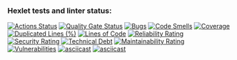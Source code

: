 ### Hexlet tests and linter status:

[![Actions Status](https://github.com/Denis40573/frontend-project-44/actions/workflows/hexlet-check.yml/badge.svg)](https://github.com/Denis40573/frontend-project-44/actions)
[![Quality Gate Status](https://sonarcloud.io/api/project_badges/measure?project=Denis40573_frontend-project-44&metric=alert_status)](https://sonarcloud.io/summary/new_code?id=Denis40573_frontend-project-44)
[![Bugs](https://sonarcloud.io/api/project_badges/measure?project=Denis40573_frontend-project-44&metric=bugs)](https://sonarcloud.io/summary/new_code?id=Denis40573_frontend-project-44)
[![Code Smells](https://sonarcloud.io/api/project_badges/measure?project=Denis40573_frontend-project-44&metric=code_smells)](https://sonarcloud.io/summary/new_code?id=Denis40573_frontend-project-44)
[![Coverage](https://sonarcloud.io/api/project_badges/measure?project=Denis40573_frontend-project-44&metric=coverage)](https://sonarcloud.io/summary/new_code?id=Denis40573_frontend-project-44)
[![Duplicated Lines (%)](https://sonarcloud.io/api/project_badges/measure?project=Denis40573_frontend-project-44&metric=duplicated_lines_density)](https://sonarcloud.io/summary/new_code?id=Denis40573_frontend-project-44)
[![Lines of Code](https://sonarcloud.io/api/project_badges/measure?project=Denis40573_frontend-project-44&metric=ncloc)](https://sonarcloud.io/summary/new_code?id=Denis40573_frontend-project-44)
[![Reliability Rating](https://sonarcloud.io/api/project_badges/measure?project=Denis40573_frontend-project-44&metric=reliability_rating)](https://sonarcloud.io/summary/new_code?id=Denis40573_frontend-project-44)
[![Security Rating](https://sonarcloud.io/api/project_badges/measure?project=Denis40573_frontend-project-44&metric=security_rating)](https://sonarcloud.io/summary/new_code?id=Denis40573_frontend-project-44)
[![Technical Debt](https://sonarcloud.io/api/project_badges/measure?project=Denis40573_frontend-project-44&metric=sqale_index)](https://sonarcloud.io/summary/new_code?id=Denis40573_frontend-project-44)
[![Maintainability Rating](https://sonarcloud.io/api/project_badges/measure?project=Denis40573_frontend-project-44&metric=sqale_rating)](https://sonarcloud.io/summary/new_code?id=Denis40573_frontend-project-44)
[![Vulnerabilities](https://sonarcloud.io/api/project_badges/measure?project=Denis40573_frontend-project-44&metric=vulnerabilities)](https://sonarcloud.io/summary/new_code?id=Denis40573_frontend-project-44)
[![asciicast](https://asciinema.org/a/v5izMUs1eTUlZuOxLAEnIsIqp.svg)](https://asciinema.org/a/v5izMUs1eTUlZuOxLAEnIsIqp)
[![asciicast](https://asciinema.org/a/aPVuOkfwlb8ibcSTZ6ScpZnbW.svg)](https://asciinema.org/a/aPVuOkfwlb8ibcSTZ6ScpZnbW)
